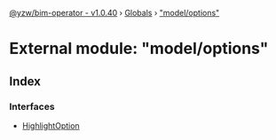 [@yzw/bim-operator - v1.0.40](../README.md) › [Globals](../globals.md) › ["model/options"](_model_options_.md)

# External module: "model/options"

## Index

### Interfaces

* [HighlightOption](../interfaces/_model_options_.highlightoption.md)
